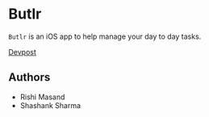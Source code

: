 # Butlr
`Butlr` is an iOS app to help manage your day to day tasks.

[Devpost](https://devpost.com/software/butlr)

## Authors

* Rishi Masand
* Shashank Sharma
